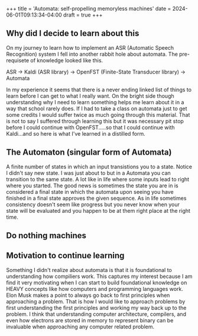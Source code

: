 +++
title = 'Automata: self-propelling memoryless machines'
date = 2024-06-01T09:13:34-04:00
draft = true
+++

## Why did I decide to learn about this 

On my journey to learn how to implement an ASR (Automatic Speech Recognition) system I fell into another rabbit hole about automata. The pre-requisete of knowledge looked like this. 

ASR -> Kaldi (ASR library) -> OpenFST (Finite-State Transducer library) -> Automata

In my experience it seems that there is a never ending linked list of things to learn before I can get to what I really want. On the bright side though understanding why I need to learn something helps me learn about it in a way that school rarely does. If I had to take a class on automata just to get some credits I would suffer twice as much going through this material. That is not to say I suffered through learning this but it was necessary pit stop before I could continue with OpenFST.....so that I could continue with Kaldi...and so here is what I've learned in a distilled form.

## The Automaton (singular form of Automata)

A finite number of states in which an input transistions you to a state. Notice I didn't say new state. I was just about to but in a Automata you can transition to the same state. A lot like in life where some inputs lead to right where you started. The good news is sometimes the state you are in is considered a final state in which the automata upon seeing you have finished in a final state approves the given sequence. As in life sometimes consistency doesn't seem like progress but you never know when your state will be evaluated and you happen to be at them right place at the right time. 

## Do nothing machines 


## Motivation to continue learning 

Something I didn't realize about automata is that it is foundational to understanding how compiliers work. This captures my interest because I am find it very motivating when I can start to build foundational knowledge on HEAVY concepts like how computers and programming languages work. Elon Musk makes a point to always go back to first principles when approaching a problem. That is how I would like to approach problems by first understanding the first principles and working my way back up to the problem. I think that understanding computer architecture, compilers, and even how electrons are stored in memory to represent binary can be invaluable when approaching any computer related problem. 